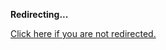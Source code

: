 <!DOCTYPE html>
<html>
<head>
<title>Redirecting...</title>
<link rel="canonical" href="http://blog.jle.im/entry/code-2013.md"/>
<meta http-equiv="content-type" content="text/html; charset=utf-8" />
<meta http-equiv="refresh" content="0; url=http://blog.jle.im/entry/code-2013.md" />
</head>
<body>
  <p><strong>Redirecting...</strong></p>
  <p><a href='http://blog.jle.im/entry/code-2013.md'>Click here if you are not redirected.</a></p>
  <script>
    document.location.href = "http://blog.jle.im/entry/code-2013.md";
  </script>
</body>
</html>
